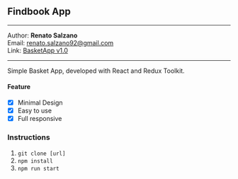 ## Findbook App

---

Author: **Renato Salzano**  
Email: [renato.salzano92@gmail.com](mailto:renato.salzano92@gmail.com)  
Link: [BasketApp v1.0](https://renatosalzano.github.io/basket-app-redux/)

---

Simple Basket App, developed with React and Redux Toolkit.

#### Feature

- [x] Minimal Design
- [x] Easy to use
- [x] Full responsive

### Instructions

1. `git clone [url]`
2. `npm install`
3. `npm run start`
